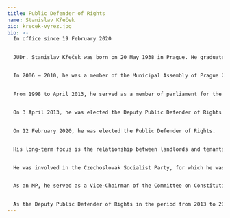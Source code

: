 ```yaml
---
title: Public Defender of Rights
name: Stanislav Křeček
pic: krecek-vyrez.jpg
bio: >-
  In office since 19 February 2020


  JUDr. Stanislav Křeček was born on 20 May 1938 in Prague. He graduated from the Industrial School of Geology, the School of Creative Arts and the Faculty of Law of Charles University. After his graduation, he became a judicial trainee at the Municipal Court in Prague. When he was forced to leave the judicial profession in the 1970s for political reasons, he made his living as an artist, geologist, miner, manual worker, etc.Since 1990, he has worked as attorney-at-law.


  In 2006 – 2010, he was a member of the Municipal Assembly of Prague 2 City Ward.


  From 1998 to April 2013, he served as a member of parliament for the Czech Social Democratic Party (ČSSD) in the Chamber of Deputies.


  On 3 April 2013, he was elected the Deputy Public Defender of Rights and, in accordance with the law, he resigned from his Parliamentary office. He discharged the office of the Deputy Public Defender of Rights from 5 April 2013 to 3 December 2019.


  On 12 February 2020, he was elected the Public Defender of Rights.


  His long-term focus is the relationship between landlords and tenants – in 1991, he co-founded and became the chairman of the Czech Association of Tenants.


  He was involved in the Czechoslovak Socialist Party, for which he was co-opted as Member of the Czech National Council in 1990. Since 1993, he has been a member of the Czech Social Democratic Party (ČSSD).


  As an MP, he served as a Vice-Chairman of the Committee on Constitutional and Legal Affairs of the Chamber of Deputies, a member of the Mandate and Immunity Committee, Committee on Petitions, Electoral Committee, Subcommittee on Human Rights, and performed other functions as well.


  As the Deputy Public Defender of Rights in the period from 2013 to 2019, he concentrated mainly on issues connected to the rules of construction procedure, State administration of courts, consumer protection, land-use law and activities of the Land Registry Office, as well as problems related to roads, right to information, infractions and other similar issues.
---
```

